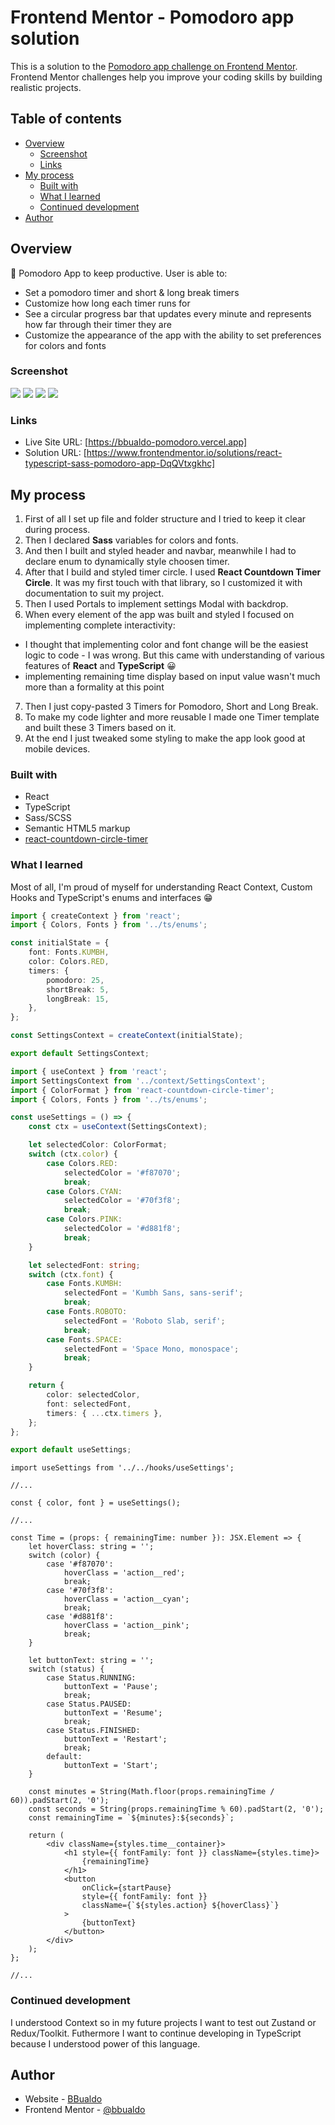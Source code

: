 # Frontend Mentor - Pomodoro app solution

This is a solution to the [Pomodoro app challenge on Frontend Mentor](https://www.frontendmentor.io/challenges/pomodoro-app-KBFnycJ6G). Frontend Mentor challenges help you improve your coding skills by building realistic projects.

## Table of contents

- [Overview](#overview)
  - [Screenshot](#screenshot)
  - [Links](#links)
- [My process](#my-process)
  - [Built with](#built-with)
  - [What I learned](#what-i-learned)
  - [Continued development](#continued-development)
- [Author](#author)

## Overview

🍅 Pomodoro App to keep productive. User is able to:

- Set a pomodoro timer and short & long break timers
- Customize how long each timer runs for
- See a circular progress bar that updates every minute and represents how far through their timer they are
- Customize the appearance of the app with the ability to set preferences for colors and fonts

### Screenshot

![](./screenshots/theme-1.png)
![](./screenshots/theme-2.png)
![](./screenshots/theme-3.png)
![](./screenshots/settings-modal.png)

### Links

- Live Site URL: [https://bbualdo-pomodoro.vercel.app]
- Solution URL: [https://www.frontendmentor.io/solutions/react-typescript-sass-pomodoro-app-DqQVtxgkhc]

## My process

1. First of all I set up file and folder structure and I tried to keep it clear during process.
2. Then I declared **Sass** variables for colors and fonts.
3. And then I built and styled header and navbar, meanwhile I had to declare enum to dynamically style choosen timer.
4. After that I build and styled timer circle. I used **React Countdown Timer Circle**. It was my first touch with that library, so I customized it with documentation to suit my project.
5. Then I used Portals to implement settings Modal with backdrop.
6. When every element of the app was built and styled I focused on implementing complete interactivity:

- I thought that implementing color and font change will be the easiest logic to code - I was wrong. But this came with understanding of various features of **React** and **TypeScript** 😀
- implementing remaining time display based on input value wasn't much more than a formality at this point

7. Then I just copy-pasted 3 Timers for Pomodoro, Short and Long Break.
8. To make my code lighter and more reusable I made one Timer template and built these 3 Timers based on it.
9. At the end I just tweaked some styling to make the app look good at mobile devices.

### Built with

- React
- TypeScript
- Sass/SCSS
- Semantic HTML5 markup
- [react-countdown-circle-timer](https://www.npmjs.com/package/react-countdown-circle-timer)

### What I learned

Most of all, I'm proud of myself for understanding React Context, Custom Hooks and TypeScript's enums and interfaces 😁

```ts Creating Context
import { createContext } from 'react';
import { Colors, Fonts } from '../ts/enums';

const initialState = {
	font: Fonts.KUMBH,
	color: Colors.RED,
	timers: {
		pomodoro: 25,
		shortBreak: 5,
		longBreak: 15,
	},
};

const SettingsContext = createContext(initialState);

export default SettingsContext;
```

```ts Using it in Custom Hook
import { useContext } from 'react';
import SettingsContext from '../context/SettingsContext';
import { ColorFormat } from 'react-countdown-circle-timer';
import { Colors, Fonts } from '../ts/enums';

const useSettings = () => {
	const ctx = useContext(SettingsContext);

	let selectedColor: ColorFormat;
	switch (ctx.color) {
		case Colors.RED:
			selectedColor = '#f87070';
			break;
		case Colors.CYAN:
			selectedColor = '#70f3f8';
			break;
		case Colors.PINK:
			selectedColor = '#d881f8';
			break;
	}

	let selectedFont: string;
	switch (ctx.font) {
		case Fonts.KUMBH:
			selectedFont = 'Kumbh Sans, sans-serif';
			break;
		case Fonts.ROBOTO:
			selectedFont = 'Roboto Slab, serif';
			break;
		case Fonts.SPACE:
			selectedFont = 'Space Mono, monospace';
			break;
	}

	return {
		color: selectedColor,
		font: selectedFont,
		timers: { ...ctx.timers },
	};
};

export default useSettings;
```

```tsx Using Custom Hook example
import useSettings from '../../hooks/useSettings';

//...

const { color, font } = useSettings();

//...

const Time = (props: { remainingTime: number }): JSX.Element => {
	let hoverClass: string = '';
	switch (color) {
		case '#f87070':
			hoverClass = 'action__red';
			break;
		case '#70f3f8':
			hoverClass = 'action__cyan';
			break;
		case '#d881f8':
			hoverClass = 'action__pink';
			break;
	}

	let buttonText: string = '';
	switch (status) {
		case Status.RUNNING:
			buttonText = 'Pause';
			break;
		case Status.PAUSED:
			buttonText = 'Resume';
			break;
		case Status.FINISHED:
			buttonText = 'Restart';
			break;
		default:
			buttonText = 'Start';
	}

	const minutes = String(Math.floor(props.remainingTime / 60)).padStart(2, '0');
	const seconds = String(props.remainingTime % 60).padStart(2, '0');
	const remainingTime = `${minutes}:${seconds}`;

	return (
		<div className={styles.time__container}>
			<h1 style={{ fontFamily: font }} className={styles.time}>
				{remainingTime}
			</h1>
			<button
				onClick={startPause}
				style={{ fontFamily: font }}
				className={`${styles.action} ${hoverClass}`}
			>
				{buttonText}
			</button>
		</div>
	);
};

//...
```

### Continued development

I understood Context so in my future projects I want to test out Zustand or Redux/Toolkit. Futhermore I want to continue developing in TypeScript because I understood power of this language.

## Author

- Website - [BBualdo](https://bbualdo-portfolio.netlify.app)
- Frontend Mentor - [@bbualdo](https://www.frontendmentor.io/profile/bbualdo)
